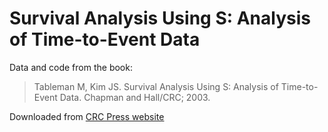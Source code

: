 # Survival Analysis Using S: Analysis of Time-to-Event Data

Data and code from the book:

> Tableman M, Kim JS. Survival Analysis Using S: Analysis of Time-to-Event Data. Chapman and Hall/CRC; 2003.

Downloaded from [CRC Press website](https://www.crcpress.com/Survival-Analysis-Using-S-Analysis-of-Time-to-Event-Data/Tableman-Kim/p/book/9781584884088)
